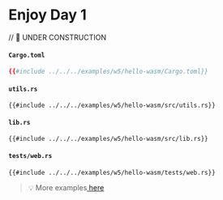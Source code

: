 # Enjoy Day 1

// 🚧 UNDER CONSTRUCTION

#### `Cargo.toml`

```toml
{{#include ../../../examples/w5/hello-wasm/Cargo.toml}}
```

#### `utils.rs`

```rust,no_run
{{#include ../../../examples/w5/hello-wasm/src/utils.rs}}
```

#### `lib.rs`

```rust,no_run
{{#include ../../../examples/w5/hello-wasm/src/lib.rs}}
```

#### `tests/web.rs`

```rust,no_run
{{#include ../../../examples/w5/hello-wasm/tests/web.rs}}
```

> 💡 More examples[ here](https://github.com/rustwasm/wasm-bindgen/tree/main/examples)
